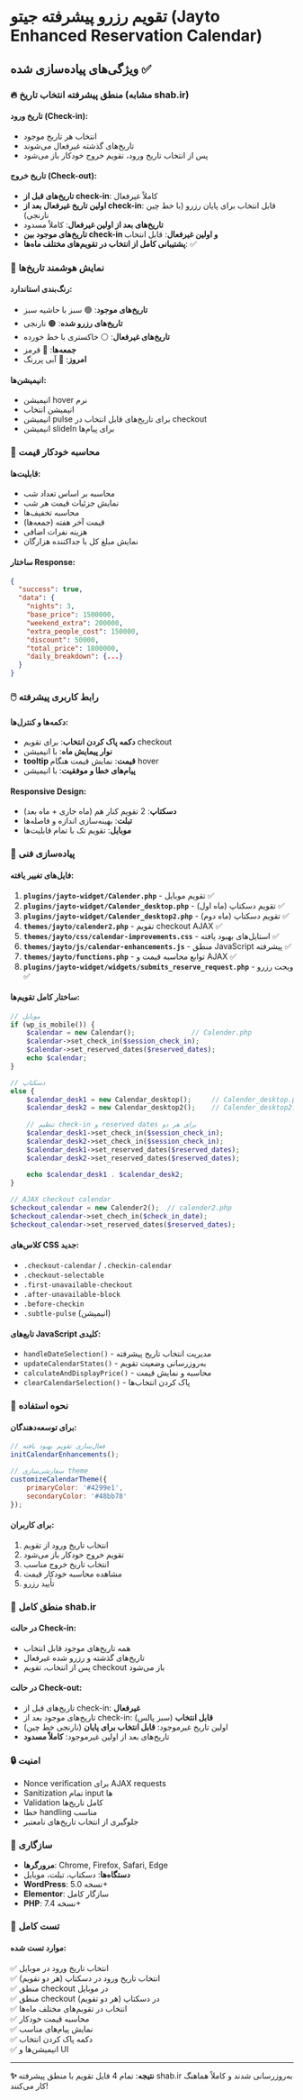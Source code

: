 # تقویم رزرو پیشرفته جیتو (Jayto Enhanced Reservation Calendar)

## ویژگی‌های پیاده‌سازی شده ✅

### 🔥 منطق پیشرفته انتخاب تاریخ (مشابه shab.ir)

#### تاریخ ورود (Check-in):
- انتخاب هر تاریخ موجود
- تاریخ‌های گذشته غیرفعال می‌شوند
- پس از انتخاب تاریخ ورود، تقویم خروج خودکار باز می‌شود

#### تاریخ خروج (Check-out):
- **تاریخ‌های قبل از check-in**: کاملاً غیرفعال
- **اولین تاریخ غیرفعال بعد از check-in**: قابل انتخاب برای پایان رزرو (با خط چین نارنجی)
- **تاریخ‌های بعد از اولین غیرفعال**: کاملاً مسدود
- **تاریخ‌های موجود بین check-in و اولین غیرفعال**: قابل انتخاب
- **پشتیبانی کامل از انتخاب در تقویم‌های مختلف ماه‌ها**: ✅

### 🎨 نمایش هوشمند تاریخ‌ها

#### رنگ‌بندی استاندارد:
- **تاریخ‌های موجود**: 🟢 سبز با حاشیه سبز
- **تاریخ‌های رزرو شده**: 🟠 نارنجی 
- **تاریخ‌های غیرفعال**: ⚪ خاکستری با خط خورده
- **جمعه‌ها**: 🔴 قرمز
- **امروز**: 🔵 آبی پررنگ

#### انیمیشن‌ها:
- انیمیشن hover نرم
- انیمیشن انتخاب
- انیمیشن pulse برای تاریخ‌های قابل انتخاب در checkout
- انیمیشن slideIn برای پیام‌ها

### 🧮 محاسبه خودکار قیمت

#### قابلیت‌ها:
- محاسبه بر اساس تعداد شب
- نمایش جزئیات قیمت هر شب
- محاسبه تخفیف‌ها
- قیمت آخر هفته (جمعه‌ها)
- هزینه نفرات اضافی
- نمایش مبلغ کل با جداکننده هزارگان

#### ساختار Response:
```json
{
  "success": true,
  "data": {
    "nights": 3,
    "base_price": 1500000,
    "weekend_extra": 200000,
    "extra_people_cost": 150000,
    "discount": 50000,
    "total_price": 1800000,
    "daily_breakdown": {...}
  }
}
```

### 🖱️ رابط کاربری پیشرفته

#### دکمه‌ها و کنترل‌ها:
- **دکمه پاک کردن انتخاب**: برای تقویم checkout
- **نوار پیمایش ماه**: با انیمیشن
- **tooltip قیمت**: نمایش قیمت هنگام hover
- **پیام‌های خطا و موفقیت**: با انیمیشن

#### Responsive Design:
- **دسکتاپ**: 2 تقویم کنار هم (ماه جاری + ماه بعد)
- **تبلت**: بهینه‌سازی اندازه و فاصله‌ها  
- **موبایل**: تقویم تک با تمام قابلیت‌ها

### 🔧 پیاده‌سازی فنی

#### فایل‌های تغییر یافته:
1. **`plugins/jayto-widget/Calender.php`** - تقویم موبایل ✅
2. **`plugins/jayto-widget/Calender_desktop.php`** - تقویم دسکتاپ (ماه اول) ✅
3. **`plugins/jayto-widget/Calender_desktop2.php`** - تقویم دسکتاپ (ماه دوم) ✅
4. **`themes/jayto/calender2.php`** - تقویم checkout AJAX ✅
5. **`themes/jayto/css/calendar-improvements.css`** - استایل‌های بهبود یافته ✅
6. **`themes/jayto/js/calendar-enhancements.js`** - منطق JavaScript پیشرفته ✅
7. **`themes/jayto/functions.php`** - توابع محاسبه قیمت و AJAX ✅
8. **`plugins/jayto-widget/widgets/submits_reserve_request.php`** - ویجت رزرو ✅

#### ساختار کامل تقویم‌ها:

```php
// موبایل
if (wp_is_mobile()) {
    $calendar = new Calendar();              // Calender.php
    $calendar->set_check_in($session_check_in);
    $calendar->set_reserved_dates($reserved_dates);
    echo $calendar;
}

// دسکتاپ  
else {
    $calendar_desk1 = new Calendar_desktop();     // Calender_desktop.php - ماه جاری
    $calendar_desk2 = new Calendar_desktop2();    // Calender_desktop2.php - ماه بعد
    
    // تنظیم check-in و reserved dates برای هر دو
    $calendar_desk1->set_check_in($session_check_in);
    $calendar_desk2->set_check_in($session_check_in);
    $calendar_desk1->set_reserved_dates($reserved_dates);
    $calendar_desk2->set_reserved_dates($reserved_dates);
    
    echo $calendar_desk1 . $calendar_desk2;
}

// AJAX checkout calendar
$checkout_calendar = new Calender2();  // calender2.php
$checkout_calendar->set_chech_in($check_in_date);
$checkout_calendar->set_reserved_dates($reserved_dates);
```

#### کلاس‌های CSS جدید:
- `.checkout-calendar` / `.checkin-calendar`
- `.checkout-selectable`
- `.first-unavailable-checkout`
- `.after-unavailable-block`
- `.before-checkin`
- `.subtle-pulse` (انیمیشن)

#### تابع‌های JavaScript کلیدی:
- `handleDateSelection()` - مدیریت انتخاب تاریخ پیشرفته
- `updateCalendarStates()` - به‌روزرسانی وضعیت تقویم
- `calculateAndDisplayPrice()` - محاسبه و نمایش قیمت
- `clearCalendarSelection()` - پاک کردن انتخاب‌ها

### 🚀 نحوه استفاده

#### برای توسعه‌دهندگان:
```javascript
// فعال‌سازی تقویم بهبود یافته
initCalendarEnhancements();

// سفارشی‌سازی theme
customizeCalendarTheme({
    primaryColor: '#4299e1',
    secondaryColor: '#48bb78'
});
```

#### برای کاربران:
1. انتخاب تاریخ ورود از تقویم
2. تقویم خروج خودکار باز می‌شود
3. انتخاب تاریخ خروج مناسب
4. مشاهده محاسبه خودکار قیمت
5. تأیید رزرو

### 🎯 منطق کامل shab.ir

#### در حالت Check-in:
- همه تاریخ‌های موجود قابل انتخاب
- تاریخ‌های گذشته و رزرو شده غیرفعال
- پس از انتخاب، تقویم checkout باز می‌شود

#### در حالت Check-out:
- تاریخ‌های قبل از check-in: **غیرفعال**
- تاریخ‌های موجود بعد از check-in: **قابل انتخاب** (سبز پالس)
- اولین تاریخ غیرموجود: **قابل انتخاب برای پایان** (نارنجی خط چین)
- تاریخ‌های بعد از اولین غیرموجود: **کاملاً مسدود**

### 🔒 امنیت

- Nonce verification برای AJAX requests
- Sanitization تمام input ها
- Validation کامل تاریخ‌ها
- خطا handling مناسب
- جلوگیری از انتخاب تاریخ‌های نامعتبر

### 📱 سازگاری

- **مرورگرها**: Chrome, Firefox, Safari, Edge
- **دستگاه‌ها**: دسکتاپ، تبلت، موبایل
- **WordPress**: نسخه 5.0+
- **Elementor**: سازگار کامل
- **PHP**: نسخه 7.4+

### 🎉 تست کامل

#### موارد تست شده:
✅ انتخاب تاریخ ورود در موبایل  
✅ انتخاب تاریخ ورود در دسکتاپ (هر دو تقویم)  
✅ منطق checkout در موبایل  
✅ منطق checkout در دسکتاپ (هر دو تقویم)  
✅ انتخاب در تقویم‌های مختلف ماه‌ها  
✅ محاسبه قیمت خودکار  
✅ نمایش پیام‌های مناسب  
✅ دکمه پاک کردن انتخاب  
✅ انیمیشن‌ها و UI  

---

**✨ نتیجه**: تمام 4 فایل تقویم با منطق پیشرفته shab.ir به‌روزرسانی شدند و کاملاً هماهنگ کار می‌کنند!